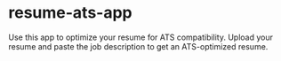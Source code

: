# resume-ats-app
Use this app to optimize your resume for ATS compatibility. Upload your resume and paste the job description to get an ATS-optimized resume.
